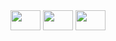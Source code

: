 <div>
  <img height=32 width=48 src="https://cdn.jsdelivr.net/gh/devicons/devicon/icons/python/python-original.svg"/>
  <img height=32 width=48 src="https://cdn.jsdelivr.net/gh/devicons/devicon/icons/mysql/mysql-original-wordmark.svg"/>
  <img height=32 width=48 src="https://cdn.jsdelivr.net/gh/devicons/devicon/icons/flask/flask-original-wordmark.svg"/>
  
</div>
  
<!--
**Rianito/Rianito** is a ✨ _special_ ✨ repository because its `README.md` (this file) appears on your GitHub profile.

Here are some ideas to get you started:

- 🔭 I’m currently working on ...
- 🌱 I’m currently learning ...
- 👯 I’m looking to collaborate on ...
- 🤔 I’m looking for help with ...
- 💬 Ask me about ...
- 📫 How to reach me: ...
- 😄 Pronouns: ...
- ⚡ Fun fact: ...
-->

